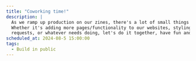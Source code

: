 ```yaml
---
title: "Coworking time!"
description: |
  As we ramp up production on our zines, there's a lot of small things to do around our codebases.
  Whether it's adding more pages/functionality to our websites, styling our zines, reviewing pull 
  requests, or whatever needs doing, let's do it together, have fun and maybe even learn something!
scheduled_at: 2024-08-5 15:00:00
tags:
  - Build in public
---
```

